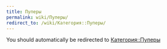 ```yaml
---
title: Пуперы
permalink: wiki/Пуперы/
redirect_to: /wiki/Категория::Пуперы/
---
```


You should automatically be redirected to [Категория::Пуперы](/wiki/Категория::Пуперы/)
